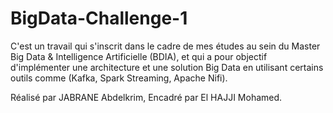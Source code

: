 # BigData-Challenge-1

C'est un travail qui s'inscrit dans le cadre de mes études au sein du Master Big Data & Intelligence Artificielle (BDIA), et qui a pour objectif d'implémenter une architecture et une solution Big Data en utilisant certains outils comme (Kafka, Spark Streaming, Apache Nifi).

Réalisé par JABRANE Abdelkrim,
Encadré par El HAJJI Mohamed.

